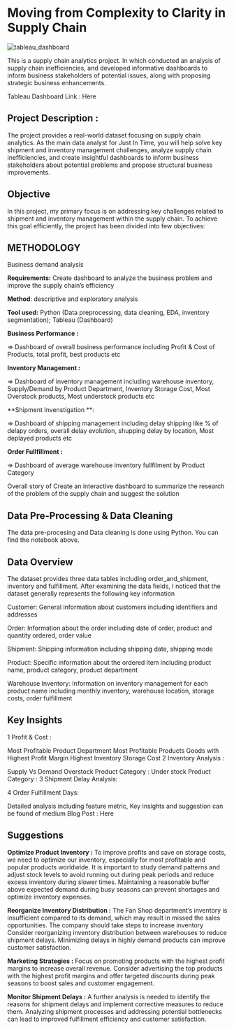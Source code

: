 

# Moving from Complexity to Clarity in Supply Chain

![tableau_dashboard](https://github.com/user-attachments/assets/4e59aa6b-7289-4982-b7d7-407955398a21)


This is a supply chain analytics project. In which conducted an analysis of supply chain inefficiencies, and developed informative dashboards to inform business stakeholders of potential issues, along with proposing strategic business enhancements.



Tableau Dashboard Link : Here

## Project Description :
The project provides a real-world dataset focusing on supply chain analytics. As the main data analyst for Just In Time, you will help solve key shipment and inventory management challenges, analyze supply chain inefficiencies, and create insightful dashboards to inform business stakeholders about potential problems and propose structural business improvements.

## Objective
In this project, my primary focus is on addressing key challenges related to shipment and inventory management within the supply chain. To achieve this goal efficiently, the project has been divided into few objectives:

## METHODOLOGY
Business demand analysis

**Requirements:** Create dashboard to analyze the business problem and improve the supply chain’s efficiency

**Method**: descriptive and exploratory analysis

**Tool used:** Python (Data preprocessing, data cleaning, EDA, inventory segmentation); Tableau (Dashboard)

**Business Performance :**

=> Dashboard of overall business performance including Profit & Cost of Products, total profit, best products etc

**Inventory Management :**

=> Dashboard of inventory management including warehouse inventory, Supply/Demand by Product Department, Inventory Storage Cost, Most Overstock products, Most understock products etc

**Shipment Invenstigation **:

=> Dashboard of shipping management including delay shipping like % of delapy orders, overall delay evolution, shupping delay by location, Most deplayed products etc

**Order Fullfillment :**

=> Dashboard of average warehouse inventory fullfilment by Product Category

Overall story of Create an interactive dashboard to summarize the research of the problem of the supply chain and suggest the solution

## Data Pre-Processing & Data Cleaning
The data pre-procesing and Data cleaning is done using Python. You can find the notebook above.

## Data Overview
The dataset provides three data tables including order_and_shipment, inventory and fulfillment. After examining the data fields, I noticed that the dataset generally represents the following key information

Customer: General information about customers including identifiers and addresses

Order: Information about the order including date of order, product and quantity ordered, order value

Shipment: Shipping information including shipping date, shipping mode

Product: Specific information about the ordered item including product name, product category, product department

Warehouse Inventory: Information on inventory management for each product name including monthly inventory, warehouse location, storage costs, order fulfillment

## Key Insights
1 Profit & Cost :

Most Profitable Product Department
Most Profitable Products
Goods with Highest Profit Margin
Highest Inventory Storage Cost
2 Inventory Analysis :

Supply Vs Demand
Overstock Product Category :
Under stock Product Category :
3 Shipment Delay Analysis:

4 Order Fulfillment Days:

Detailed analysis including feature metric, Key insights and suggestion can be found of medium Blog Post : Here

## Suggestions
**Optimize Product Inventory :** To improve profits and save on storage costs, we need to optimize our inventory, especially for most profitable and popular products worldwide. It is important to study demand patterns and adjust stock levels to avoid running out during peak periods and reduce excess inventory during slower times. Maintaining a reasonable buffer above expected demand during busy seasons can prevent shortages and optimize inventory expenses.

**Reorganize Inventory Distribution :** The Fan Shop department’s inventory is insufficient compared to its demand, which may result in missed the sales opportunities. The company should take steps to increase inventory Consider reorganizing inventory distribution between warehouses to reduce shipment delays. Minimizing delays in highly demand products can improve customer satisfaction.

**Marketing Strategies :** Focus on promoting products with the highest profit margins to increase overall revenue. Consider advertising the top products with the highest profit margins and offer targeted discounts during peak seasons to boost sales and customer engagement.

**Monitor Shipment Delays :** A further analysis is needed to identify the reasons for shipment delays and implement corrective measures to reduce them. Analyzing shipment processes and addressing potential bottlenecks can lead to improved fulfillment efficiency and customer satisfaction.
